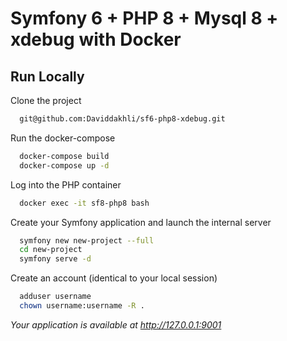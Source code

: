 
# Symfony 6 + PHP 8 + Mysql 8 + xdebug with Docker

## Run Locally

Clone the project

```bash
  git@github.com:Daviddakhli/sf6-php8-xdebug.git
```

Run the docker-compose

```bash
  docker-compose build
  docker-compose up -d
```

Log into the PHP container

```bash
  docker exec -it sf8-php8 bash
```

Create your Symfony application and launch the internal server

```bash
  symfony new new-project --full
  cd new-project
  symfony serve -d
```

Create an account (identical to your local session)

```bash
  adduser username
  chown username:username -R .
```

*Your application is available at http://127.0.0.1:9001*
